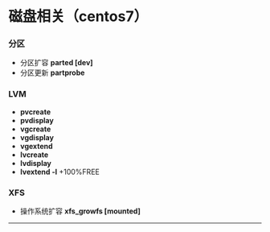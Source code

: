 # 磁盘相关（centos7）



### 分区

* 分区扩容 **parted \[dev]**
* 分区更新 **partprobe**

### LVM

* **pvcreate**
* **pvdisplay**
* **vgcreate**
* **vgdisplay**
* **vgextend**
* **lvcreate**
* **lvdisplay**
* **lvextend -l** +100%FREE

### XFS

* 操作系统扩容  **xfs\_growfs \[mounted]**

****
